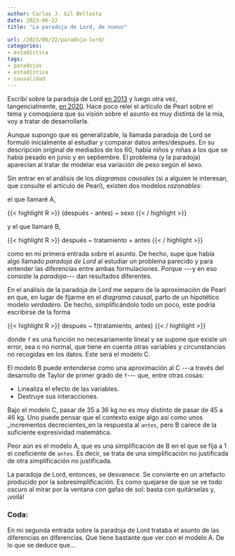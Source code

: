 ```yaml
---
author: Carlos J. Gil Bellosta
date: 2023-06-22
title: "La paradoja de Lord, de nuevo"

url: /2023/06/22/paradoja-lord/
categories:
- estadística
tags:
- paradojas
- estadística
- causalidad
---
```


Escribí sobre la paradoja de Lord
[en 2013](/2013/09/09/la-paradoja-de-lord/)
y luego otra vez, tangencialmente,
[en 2020](https://www.datanalytics.com/2020/11/13/de-a-b-a-did/). Hace poco releí el artículo de Pearl sobre el tema y comoquiera que su visión sobre el asunto es muy distinta de la mía, voy a tratar de desarrollarla.

Aunque supongo que es generalizable, la llamada paradoja de Lord se formuló inicialmente al estudiar y comparar datos antes/después. En su descripción original de mediados de los 60, había niños y niñas a los que se había pesado en junio y en septiembre. El problema (y la paradoja) aparecían al tratar de modelar esa variación de peso según el sexo.

Sin entrar en el análisis de los _diagramas causales_ (si a alguien le interesan, que consulte el artículo de Pearl), existen dos modelos _razonables_:

el que llamaré A,

{{< highlight R >}}
(después - antes) ~ sexo
{{< / highlight >}}

y el que llamaré B,

{{< highlight R >}}
después ~ tratamiento + antes
{{< / highlight >}}

como en mi primera entrada sobre el asunto. De hecho, supe que había algo llamado _paradoja de Lord_ al estudiar un problema parecido y para entender las diferencias entre ambas formulaciones. Porque ---y en eso consiste la _paradoja_--- dan resultados diferentes.

En el análisis de la paradoja de Lord me separo de la aproximación de Pearl en que, en lugar de fijarme en el _diagrama causal_, parto de un hipotético modelo _verdadero_. De hecho, simplificándolo todo un poco, este podría escribirse de la forma

{{< highlight R >}}
después ~ f(tratamiento, antes)
{{< / highlight >}}

donde `f` es una función no necesariamente lineal y se supone que existe un error, sea o no normal, que tiene en cuenta otras variables y circunstancias no recogidas en los datos. Este será el modelo C.

El modelo B puede entenderse como una aproximación al C ---a través del desarrollo de Taylor de primer grado de `f`--- que, entre otras cosas:

* Linealiza el efecto de las variables.
* Destruye sus interacciones.

Bajo el modelo C, pasar de 35 a 36 kg no es muy distinto de pasar de 45 a 46 kg. Uno puede pensar que el contexto exige algo así como unos _incrementos decrecientes_en la respuesta al `antes`, pero B carece de la suficiente expresividad matemática.

Peor aún es el modelo A, que es una simplificación de B en el que se fija a 1 el coeficiente de `antes`. Es decir, se trata de una simplificación no justificada de otra simplificación no justificada.

La paradoja de Lord, entonces, se desvanece. Se convierte en un artefacto producido por la sobresimplificación. Es como quejarse de que se ve todo oscuro al mirar por la ventana con gafas de sol: basta con quitárselas y, ¡voilá!

### Coda:

En mi segunda entrada sobre la paradoja de Lord trataba el asunto de las diferencias en diferencias. Que tiene bastante que ver con el modelo A. De lo que se deduce que...